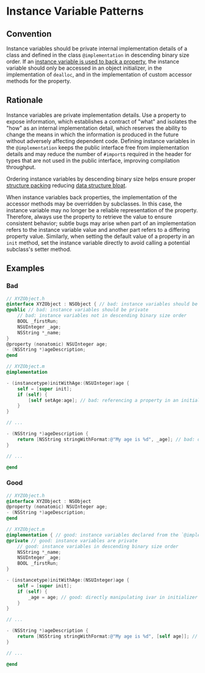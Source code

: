 # Instance Variable Patterns

## Convention

Instance variables should be private internal implementation details of a class and defined in the class `@implementation` in descending binary size order. If an [instance variable is used to back a property](https://developer.apple.com/library/archive/documentation/Cocoa/Conceptual/ProgrammingWithObjectiveC/EncapsulatingData/EncapsulatingData.html#//apple_ref/doc/uid/TP40011210-CH5-SW6), the instance variable should only be accessed in an object initializer, in the implementation of `dealloc`, and in the implementation of custom accessor methods for the property.

## Rationale

Instance variables are private implementation details. Use a property to expose information, which establishes a contract of "what" and isolates the "how" as an internal implementation detail, which reserves the ability to change the means in which the information is produced in the future without adversely affecting dependent code. Defining instance variables in the `@implementation` keeps the public interface free from implementation details and may reduce the number of `#import`s required in the header for types that are not used in the public interface, improving compilation throughput.

Ordering instance variables by descending binary size helps ensure proper [structure packing](http://www.catb.org/esr/structure-packing/) reducing [data structure bloat](https://developer.apple.com/library/archive/documentation/Darwin/Conceptual/64bitPorting/PerformanceOptimization/PerformanceOptimization.html).

When instance variables back properties, the implementation of the accessor methods may be overridden by subclasses. In this case, the instance variable may no longer be a reliable representation of the property. Therefore, always use the property to retrieve the value to ensure consistent behavior; subtle bugs may arise when part of an implementation refers to the instance variable value and another part refers to a differing property value. Similarly, when setting the default value of a property in an `init` method, set the instance variable directly to avoid calling a potential subclass's setter method.

## Examples

### Bad

```Objective-C
// XYZObject.h
@interface XYZObject : NSObject { // bad: instance variables should be declared from the `@implementation`
@public // bad: instance variables should be private
    // bad: instance variables not in descending binary size order
    BOOL _firstRun;
    NSUInteger _age;
    NSString *_name;
}
@property (nonatomic) NSUInteger age;
- (NSString *)ageDescription;
@end

// XYZObject.m
@implementation

- (instancetype)initWithAge:(NSUInteger)age {
    self = [super init];
    if (self) {
        [self setAge:age]; // bad: referencing a property in an initializer/dealloc
    }
}

// ...

- (NSString *)ageDescription {
    return [NSString stringWithFormat:@"My age is %d", _age]; // bad: directly accessing instance variable backed by a property
}

// ...

@end
```

### Good

```Objective-C
// XYZObject.h
@interface XYZObject : NSObject
@property (nonatomic) NSUInteger age;
- (NSString *)ageDescription;
@end

// XYZObject.m
@implementation { // good: instance variables declared from the `@implementation`
@private // good: instance variables are private
    // good: instance variables in descending binary size order
    NSString *_name;
    NSUInteger _age;
    BOOL _firstRun;
}

- (instancetype)initWithAge:(NSUInteger)age {
    self = [super init];
    if (self) {
        _age = age; // good: directly manipulating ivar in initializer
    }
}

// ...

- (NSString *)ageDescription {
    return [NSString stringWithFormat:@"My age is %d", [self age]]; // good: accessing age value property
}

// ...

@end
```
